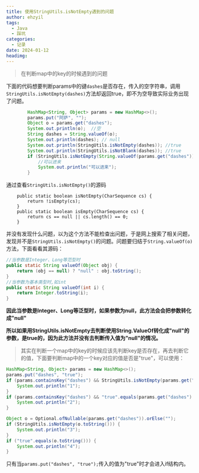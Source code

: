 ```yaml
---
title: 使用StringUtils.isNotEmpty遇到的问题
author: ehzyil
tags:
  - Java
  - 踩坑
categories:
  - 记录
date: 2024-01-12
headimg:
---
```



> 在判断map中的key的时候遇到的问题

下面的代码想要判断params中的键`dashes`是否存在，传入的空字符串，调用`StringUtils.isNotEmpty(dashes)`方法却返回true，即不为空导致实际业务出现了问题。

```java
        HashMap<String, Object> params = new HashMap<>();
        params.put("阿萨", "");
        Object o = params.get("dashes");
        System.out.println(o);  //空
        String dashes = String.valueOf(o);
        System.out.println(dashes); // null
        System.out.println(StringUtils.isNotEmpty(dashes)); //true
        System.out.println(StringUtils.isNotBlank(dashes)); //true
        if (StringUtils.isNotEmpty(String.valueOf(params.get("dashes")))) {
            //可以进来
            System.out.println("可以进来");
        }
```

通过查看`StringUtils.isNotEmpty()`的源码

```
    public static boolean isNotEmpty(CharSequence cs) {
        return !isEmpty(cs);
    }
    public static boolean isEmpty(CharSequence cs) {
        return cs == null || cs.length() == 0;
    }
```

并没有发现什么问题，以为这个方法不能检查出问题，于是网上搜索了相关问题，发现并不是`StringUtils.isNotEmpty()`的问题。问题要归结于`String.valueOf(o)`方法，下面看看其源码：

```java
//当参数是Integer、Long等范型时
public static String valueOf(Object obj) {
    return (obj == null) ? "null" : obj.toString();
}
//当参数为基本类型时,如int
public static String valueOf(int i) {
    return Integer.toString(i);
}
```

**因此当参数是Integer、Long等泛型时，如果参数为null，此方法会会把参数转化成"null"**

**所以如果用StringUtils.isNotEmpty去判断使用String.ValueOf转化成"null"的参数，是true的，因为此方法并没有去判断传入值为"null"的情况。**



> 其实在判断一个map中的key的时候应该先判断key是否存在，再去判断它的值，下面要判断map中的一个key对应的值是否是"true"，可以使用：

```java
HashMap<String, Object> params = new HashMap<>();
params.put("dashes", "true");
if (params.containsKey("dashes") && StringUtils.isNotEmpty(params.get("dashes").toString())) {
    System.out.println("1");
}
if (params.containsKey("dashes") && "true".equals(params.get("dashes").toString())) {
    System.out.println("2");
}

Object o = Optional.ofNullable(params.get("dashes")).orElse("");
if (StringUtils.isNotEmpty(o.toString())) {
    System.out.println("3");
}
if ("true".equals(o.toString())) {
    System.out.println("4");
}
```

只有当`params.put("dashes", "true");`传入的值为"true"时才会进入if结构内。